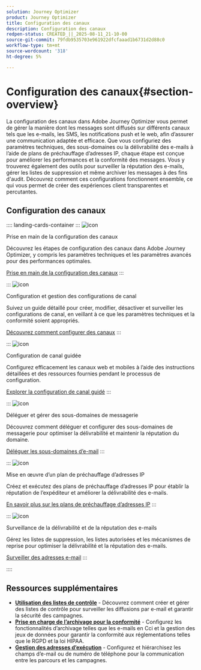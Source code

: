```yaml
---
solution: Journey Optimizer
product: Journey Optimizer
title: Configuration des canaux
description: Configuration des canaux
redpen-status: CREATED_||_2025-08-11_21-10-00
source-git-commit: 79fdb9535703e961922dfcfaaad1b6731d2d88c0
workflow-type: tm+mt
source-wordcount: '318'
ht-degree: 5%

---
```



# Configuration des canaux{#section-overview}

La configuration des canaux dans Adobe Journey Optimizer vous permet de gérer la manière dont les messages sont diffusés sur différents canaux tels que les e-mails, les SMS, les notifications push et le web, afin d’assurer une communication adaptée et efficace. Que vous configuriez des paramètres techniques, des sous-domaines ou la délivrabilité des e-mails à l’aide de plans de préchauffage d’adresses IP, chaque étape est conçue pour améliorer les performances et la conformité des messages. Vous y trouverez également des outils pour surveiller la réputation des e-mails, gérer les listes de suppression et même archiver les messages à des fins d&#39;audit. Découvrez comment ces configurations fonctionnent ensemble, ce qui vous permet de créer des expériences client transparentes et percutantes.

## Configuration des canaux

:::: landing-cards-container
:::
![icon](https://cdn.experienceleague.adobe.com/icons/circle-play.svg)

Prise en main de la configuration des canaux

Découvrez les étapes de configuration des canaux dans Adobe Journey Optimizer, y compris les paramètres techniques et les paramètres avancés pour des performances optimales.

[Prise en main de la configuration des canaux](../using/configuration/get-started-configuration.md)
:::

:::
![icon](https://cdn.experienceleague.adobe.com/icons/list-check.svg)

Configuration et gestion des configurations de canal

Suivez un guide détaillé pour créer, modifier, désactiver et surveiller les configurations de canal, en veillant à ce que les paramètres techniques et la conformité soient appropriés.

[Découvrez comment configurer des canaux](../using/configuration/channel-surfaces.md)
:::

:::
![icon](https://cdn.experienceleague.adobe.com/icons/gear.svg)

Configuration de canal guidée

Configurez efficacement les canaux web et mobiles à l’aide des instructions détaillées et des ressources fournies pendant le processus de configuration.

[Explorer la configuration de canal guidé](guided-setup-landing-page.md)
:::

:::
![icon](https://cdn.experienceleague.adobe.com/icons/screwdriver-wrench.svg)

Déléguer et gérer des sous-domaines de messagerie

Découvrez comment déléguer et configurer des sous-domaines de messagerie pour optimiser la délivrabilité et maintenir la réputation du domaine.

[Déléguer les sous-domaines d’e-mail](delegate-subdomains-landing-page.md)
:::

:::
![icon](https://cdn.experienceleague.adobe.com/icons/chart-line.svg)

Mise en œuvre d’un plan de préchauffage d’adresses IP

Créez et exécutez des plans de préchauffage d’adresses IP pour établir la réputation de l’expéditeur et améliorer la délivrabilité des e-mails.

[En savoir plus sur les plans de préchauffage d’adresses IP](implement-ip-warmup-plan-landing-page.md)
:::

:::
![icon](https://cdn.experienceleague.adobe.com/icons/shield-halved.svg)

Surveillance de la délivrabilité et de la réputation des e-mails

Gérez les listes de suppression, les listes autorisées et les mécanismes de reprise pour optimiser la délivrabilité et la réputation des e-mails.

[Surveiller des adresses e-mail](monitor-reputation-landing-page.md)
:::

::::


## Ressources supplémentaires

- **[Utilisation des listes de contrôle](../using/configuration/seed-lists.md)** - Découvrez comment créer et gérer des listes de contrôle pour surveiller les diffusions par e-mail et garantir la sécurité des campagnes.
- **[Prise en charge de l’archivage pour la conformité](../using/configuration/archiving-support.md)** - Configurez les fonctionnalités d’archivage telles que les e-mails en Cci et la gestion des jeux de données pour garantir la conformité aux réglementations telles que le RGPD et la loi HIPAA.
- **[Gestion des adresses d’exécution](../using/configuration/primary-email-addresses.md)** - Configurez et hiérarchisez les champs d’e-mail ou de numéro de téléphone pour la communication entre les parcours et les campagnes.
